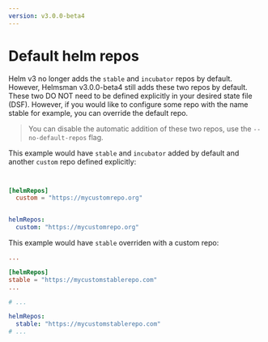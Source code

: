 ```yaml
---
version: v3.0.0-beta4
---
```


# Default helm repos

Helm v3 no longer adds the `stable` and `incubator` repos by default. However, Helmsman v3.0.0-beta4 still adds these two repos by default. These two DO NOT need to be defined explicitly in your desired state file (DSF). However, if you would like to configure some repo with the name stable for example, you can override the default repo.

> You can disable the automatic addition of these two repos, use the `--no-default-repos` flag.

This example would have `stable` and `incubator` added by default and another `custom` repo defined explicitly:

```toml


[helmRepos]
  custom = "https://mycustomrepo.org"

```

```yaml

helmRepos:
  custom: "https://mycustomrepo.org"


```

This example would have `stable` overriden with a custom repo:

```toml
...

[helmRepos]
stable = "https://mycustomstablerepo.com"
...

```

```yaml
# ...

helmRepos:
  stable: "https://mycustomstablerepo.com"
# ...

```
